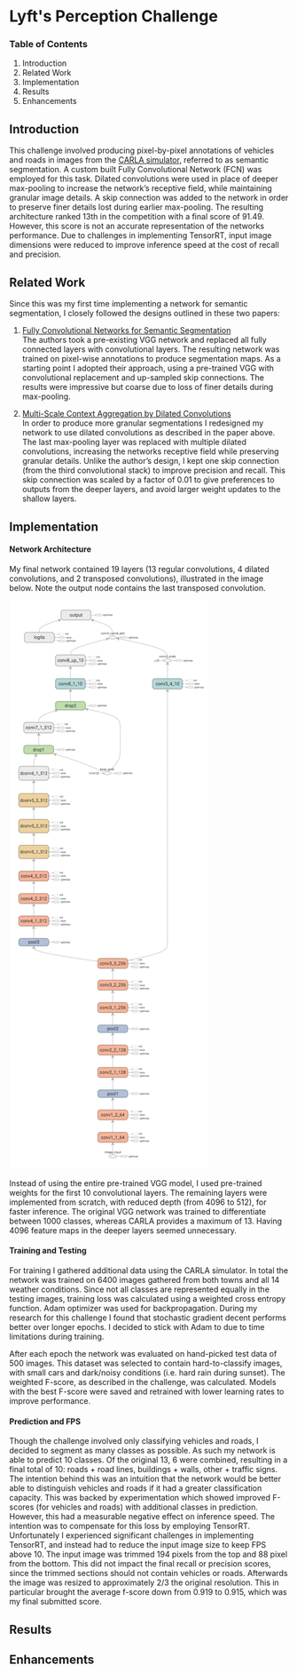 # Lyft's Perception Challenge

### Table of Contents
  1) Introduction
  2) Related Work
  3) Implementation
  4) Results
  5) Enhancements

[image1]: ./images/network.png "Network architecture"
[image2]: ./images/good.png "Good prediction results"
[image3]: ./images/bad.png "Bad prediction results"

## Introduction
This challenge involved producing pixel-by-pixel annotations of vehicles and roads in images from the [CARLA simulator](www.carla.org), referred to as semantic segmentation. A custom built Fully Convolutional Network (FCN) was employed for this task. Dilated convolutions were used in place of deeper max-pooling to increase the network’s receptive field, while maintaining granular image details. A skip connection was added to the network in order to preserve finer details lost during earlier max-pooling. The resulting architecture ranked 13th in the competition with a final score of 91.49. However, this score is not an accurate representation of the networks performance. Due to challenges in implementing TensorRT, input image dimensions were reduced to improve inference speed at the cost of recall and precision.

## Related Work
Since this was my first time implementing a network for semantic segmentation, I closely followed the designs outlined in these two papers:
  
1)	[Fully Convolutional Networks for Semantic Segmentation](https://people.eecs.berkeley.edu/~jonlong/long_shelhamer_fcn.pdf)  
The authors took a pre-existing VGG network and replaced all fully connected layers with convolutional layers. The resulting network was trained on pixel-wise annotations to produce segmentation maps. As a starting point I adopted their approach, using a pre-trained VGG with convolutional replacement and up-sampled skip connections. The results were impressive but coarse due to loss of finer details during max-pooling.
  
2)	[Multi-Scale Context Aggregation by Dilated Convolutions]( https://arxiv.org/abs/1511.07122)  
In order to produce more granular segmentations I redesigned my network to use dilated convolutions as described in the paper above. The last max-pooling layer was replaced with multiple dilated convolutions, increasing the networks receptive field while preserving granular details. Unlike the author’s design, I kept one skip connection (from the third convolutional stack) to improve precision and recall. This skip connection was scaled by a factor of 0.01 to give preferences to outputs from the deeper layers, and avoid larger weight updates to the shallow layers.


## Implementation
#### Network Architecture
My final network contained 19 layers (13 regular convolutions, 4 dilated convolutions, and 2 transposed convolutions), illustrated in the image below. Note the output node contains the last transposed convolution.
   
![alt text][image1]
  
Instead of using the entire pre-trained VGG model, I used pre-trained weights for the first 10 convolutional layers. The remaining layers were implemented from scratch, with reduced depth (from 4096 to 512), for faster inference. The original VGG network was trained to differentiate between 1000 classes, whereas CARLA provides a maximum of 13. Having 4096 feature maps in the deeper layers seemed unnecessary. 
  
#### Training and Testing
For training I gathered additional data using the CARLA simulator. In total the network was trained on 6400 images gathered from both towns and all 14 weather conditions. Since not all classes are represented equally in the testing images, training loss was calculated using a weighted cross entropy function. Adam optimizer was used for backpropagation. During my research for this challenge I found that stochastic gradient decent performs better over longer epochs. I decided to stick with Adam to due to time limitations during training. 

After each epoch the network was evaluated on hand-picked test data of 500 images. This dataset was selected to contain hard-to-classify images, with small cars and dark/noisy conditions (i.e. hard rain during sunset). The weighted F-score, as described in the challenge, was calculated. Models with the best F-score were saved and retrained with lower learning rates to improve performance.
  
#### Prediction and FPS
Though the challenge involved only classifying vehicles and roads, I decided to segment as many classes as possible. As such my network is able to predict 10 classes. Of the original 13, 6 were combined, resulting in a final total of 10: roads + road lines, buildings + walls, other + traffic signs. The intention behind this was an intuition that the network would be better able to distinguish vehicles and roads if it had a greater classification capacity. This was backed by experimentation which showed improved F-scores (for vehicles and roads) with additional classes in prediction. However, this had a measurable negative effect on inference speed. The intention was to compensate for this loss by employing TensorRT. Unfortunately I experienced significant challenges in implementing TensorRT, and instead had to reduce the input image size to keep FPS above 10. The input image was trimmed 194 pixels from the top and 88 pixel from the bottom. This did not impact the final recall or precision scores, since the trimmed sections should not contain vehicles or roads. Afterwards the image was resized to approximately 2/3 the original resolution. This in particular brought the average f-score down from 0.919 to 0.915, which was my final submitted score.
  
  
## Results


## Enhancements


